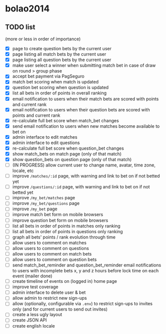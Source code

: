 # bolao2014

## TODO list

(more or less in order of importance)

- [x] page to create question bets by the current user
- [x] page listing all match bets by the current user
- [x] page listing all question bets by the current user
- [x] make user select a winner when submitting match bet in case of draw on round > group phase
- [x] accept bet payment via PagSeguro
- [x] match bet scoring when match is updated
- [x] question bet scoring when question is updated
- [x] list all bets in order of points in overall ranking
- [x] email notification to users when their match bets are scored with points and current rank
- [x] email notification to users when their question bets are scored with points and current rank
- [x] re-calculate full bet score when match_bet changes
- [x] send email notification to users when new matches become available to bet on
- [x] admin interface to edit matches
- [x] admin interface to edit questions
- [x] re-calculate full bet score when question_bet changes
- [x] show match_bets on match page (only of that match)
- [x] show question_bets on question page (only of that match)
- [ ] (IN PROGRESS) allow current user to change name, avatar, time zone, locale, etc
- [ ] improve `/matches/:id` page, with warning and link to bet on if not betted yet
- [ ] improve `/questions/:id` page, with warning and link to bet on if not betted yet
- [ ] improve `/my_bet/matches` page
- [ ] improve `/my_bet/questions` page
- [ ] improve `/my_bet` page
- [ ] improve match bet form on mobile browsers
- [ ] improve question bet form on mobile browsers
- [ ] list all bets in order of points in matches only ranking
- [ ] list all bets in order of points in questions only ranking
- [ ] graph all bets' points / rank evolution through time
- [ ] allow users to comment on matches
- [ ] allow users to comment on questions
- [ ] allow users to comment on match bets
- [ ] allow users to comment on question bets
- [ ] send match_bet_reminder and question_bet_reminder email notifications to users with incomplete bets x, y and z hours before lock time on each event (mailer done)
- [ ] create timeline of events on (logged in) home page
- [ ] improve test coverage
- [ ] admin interface to delete user & bet
- [ ] allow admin to restrict new sign-ups
- [ ] allow (optionally, configurable via `.env`) to restrict sign-ups to invites only (and for current users to send out invites)
- [ ] create a less ugly layout
- [ ] create JSON API
- [ ] create english locale
